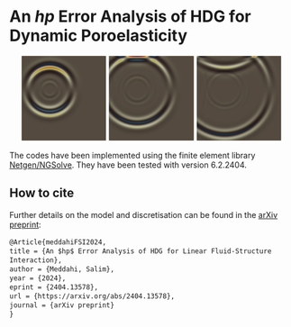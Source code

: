 # An $hp$  Error Analysis of HDG for Dynamic Poroelasticity

<p align="center">
    <img src="https://github.com/capnemo40/Poroelasticity/blob/main/0V07.png" width="30%">
    <img src="https://github.com/capnemo40/Poroelasticity/blob/main/0V09.png" width="30%">
    <img src="https://github.com/capnemo40/Poroelasticity/blob/main/0V11.png" width="30%">
</p>


The codes have been implemented using the finite element library [Netgen/NGSolve](https://ngsolve.org).
They have been tested with version 6.2.2404.

## How to cite
Further details on the model and discretisation can be found in the [arXiv preprint](https://arxiv.org/abs/2404.13578):

```
@Article{meddahiFSI2024,
title = {An $hp$ Error Analysis of HDG for Linear Fluid-Structure Interaction}, 
author = {Meddahi, Salim},
year = {2024},
eprint = {2404.13578},
url = {https://arxiv.org/abs/2404.13578},
journal = {arXiv preprint}
}
```
